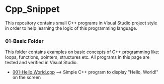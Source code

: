 # Cpp_Snippet
This repository contains small C++ programs in Visual Studio project style in order to help learning the logic of this programming language.

### 01-Basic Folder
This folder contains examples on basic concepts of C++ programming like: loops, functions, pointers, structures etc. All programs in this page are tested and verified in Visual Studio.
   - [001-Hello World.cpp](/01-Basic/001-Hello%20World/001-Hello%20World/001-Hello%20World.cpp
)  --> Simple C++ program to display "Hello, World!" on the screen
